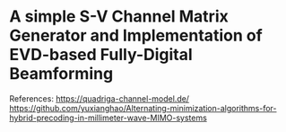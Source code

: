 # A simple S-V Channel Matrix Generator and Implementation of EVD-based Fully-Digital Beamforming

References:
https://quadriga-channel-model.de/
https://github.com/yuxianghao/Alternating-minimization-algorithms-for-hybrid-precoding-in-millimeter-wave-MIMO-systems

